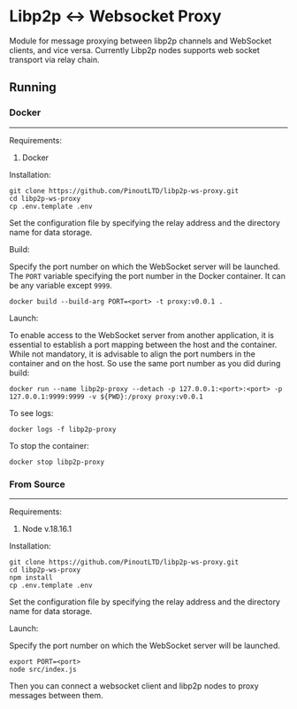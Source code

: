 # Libp2p <-> Websocket Proxy

Module for message proxying between libp2p channels and WebSocket clients, and vice versa. Currently Libp2p nodes supports web socket transport via relay chain.

## Running

### Docker

---

Requirements:
1. Docker

Installation:

```
git clone https://github.com/PinoutLTD/libp2p-ws-proxy.git
cd libp2p-ws-proxy
cp .env.template .env
```
Set the configuration file by specifying the relay address and the directory name for data storage.

Build:

Specify the port number on which the WebSocket server will be launched. The `PORT` variable specifying the port number in the Docker container. It can be any variable except `9999`.

```
docker build --build-arg PORT=<port> -t proxy:v0.0.1 .
```

Launch:

To enable access to the WebSocket server from another application, it is essential to establish a port mapping between the host and the container. While not mandatory, it is advisable to align the port numbers in the container and on the host.  So use the same port number as you did during build:

```
docker run --name libp2p-proxy --detach -p 127.0.0.1:<port>:<port> -p 127.0.0.1:9999:9999 -v ${PWD}:/proxy proxy:v0.0.1
```

To see logs:
```
docker logs -f libp2p-proxy
```

To stop the container:

```
docker stop libp2p-proxy
```

### From Source
---

Requirements:
1. Node v.18.16.1

Installation:

```
git clone https://github.com/PinoutLTD/libp2p-ws-proxy.git
cd libp2p-ws-proxy
npm install
cp .env.template .env
```
Set the configuration file by specifying the relay address and the directory name for data storage.

Launch:

Specify the port number on which the WebSocket server will be launched.
```
export PORT=<port>
node src/index.js
```
Then you can connect a websocket client and libp2p nodes to proxy messages between them.
